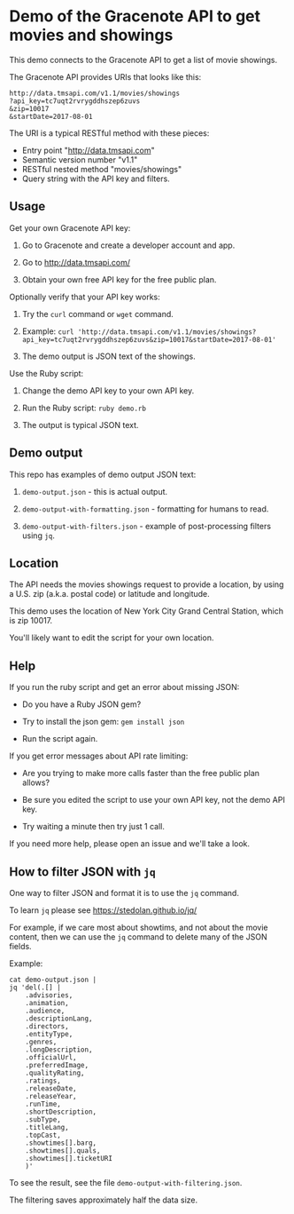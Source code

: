 # Demo of the Gracenote API to get movies and showings

This demo connects to the Gracenote API to get a list of movie showings.

The Gracenote API provides URIs that looks like this:

    http://data.tmsapi.com/v1.1/movies/showings
    ?api_key=tc7uqt2rvrygddhszep6zuvs
    &zip=10017
    &startDate=2017-08-01

The URI is a typical RESTful method with these pieces:

  * Entry point "http://data.tmsapi.com"
  * Semantic version number "v1.1"
  * RESTful nested method "movies/showings"
  * Query string with the API key and filters.


## Usage

Get your own Gracenote API key:

  1. Go to Gracenote and create a developer account and app.

  2. Go to http://data.tmsapi.com/

  3. Obtain your own free API key for the free public plan.

Optionally verify that your API key works:

  1. Try the `curl` command or `wget` command.

  2. Example: `curl 'http://data.tmsapi.com/v1.1/movies/showings?api_key=tc7uqt2rvrygddhszep6zuvs&zip=10017&startDate=2017-08-01'`

  3. The demo output is JSON text of the showings.

Use the Ruby script:

  1. Change the demo API key to your own API key.

  2. Run the Ruby script: `ruby demo.rb`

  3. The output is typical JSON text.


## Demo output 

This repo has examples of demo output JSON text:

  1. `demo-output.json` - this is actual output.

  2. `demo-output-with-formatting.json` - formatting for humans to read.

  3. `demo-output-with-filters.json` - example of post-processing filters using `jq`.


## Location

The API needs the movies showings request to provide a location, 
by using a U.S. zip (a.k.a. postal code) or latitude and longitude.

This demo uses the location of New York City Grand Central Station,
which is zip 10017. 

You'll likely want to edit the script for your own location.


## Help

If you run the ruby script and get an error about missing JSON:

  * Do you have a Ruby JSON gem?

  * Try to install the json gem: `gem install json`

  * Run the script again.

If you get error messages about API rate limiting:

  * Are you trying to make more calls faster than the free public plan allows? 

  * Be sure you edited the script to use your own API key, not the demo API key.

  * Try waiting a minute then try just 1 call.

If you need more help, please open an issue and we'll take a look.


## How to filter JSON with `jq`

One way to filter JSON and format it is to use the `jq` command.

To learn `jq` please see https://stedolan.github.io/jq/

For example, if we care most about showtims, and not about the movie content,
then we can use the `jq` command to delete many of the JSON fields.

Example:

    cat demo-output.json | 
    jq 'del(.[] | 
    	.advisories,
    	.animation,
    	.audience,
    	.descriptionLang,
    	.directors,
    	.entityType,
    	.genres,
    	.longDescription,
    	.officialUrl,
    	.preferredImage,
    	.qualityRating,
    	.ratings,
    	.releaseDate,
    	.releaseYear,
    	.runTime,
    	.shortDescription,
    	.subType,
    	.titleLang,
    	.topCast,
		.showtimes[].barg,
		.showtimes[].quals,
		.showtimes[].ticketURI
    	)'

To see the result, see the file `demo-output-with-filtering.json`.

The filtering saves approximately half the data size.




